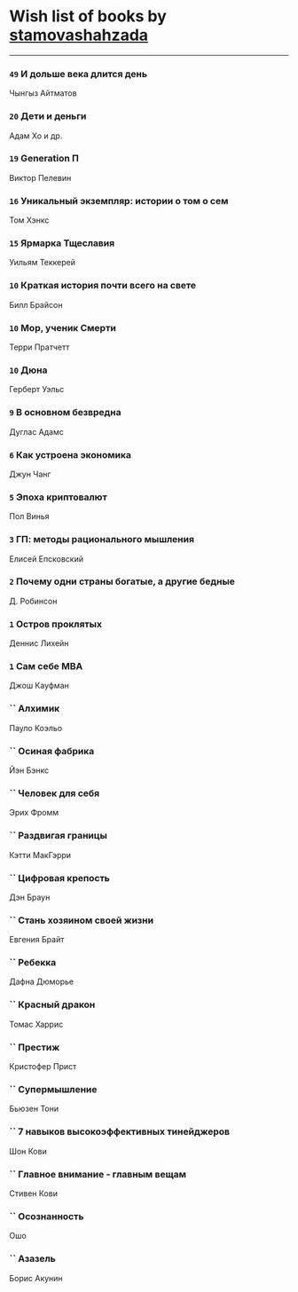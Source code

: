 # Wish list of books by [stamovashahzada](http://vk.com/id310646815)
---

### `49` И дольше века длится день
Чынгыз Айтматов

### `20` Дети и деньги
Адам Хо и др.

### `19` Generation П
Виктор Пелевин

### `16` Уникальный экземпляр: истории о том о сем
Том Хэнкс

### `15` Ярмарка Тщеславия
Уильям Теккерей

### `10` Краткая история почти всего на свете
Билл Брайсон

### `10` Мор, ученик Смерти
Терри Пратчетт

### `10` Дюна
Герберт Уэльс

### `9` В основном безвредна
Дуглас Адамс

### `6` Как устроена экономика
Джун Чанг

### `5` Эпоха криптовалют
Пол Винья

### `3` ГП: методы рационального мышления
Елисей Епсковский

### `2` Почему одни страны богатые, а другие бедные
Д. Робинсон

### `1` Остров проклятых
Деннис Лихейн

### `1` Сам себе MBA
Джош Кауфман

### `` Алхимик
Пауло Коэльо

### `` Осиная фабрика
Йэн Бэнкс

### `` Человек для себя
Эрих Фромм

### `` Раздвигая границы
Кэтти МакГэрри

### `` Цифровая крепость
Дэн Браун

### `` Стань хозяином своей жизни
Евгения Брайт

### `` Ребекка
Дафна Дюморье

### `` Красный дракон
Томас Харрис

### `` Престиж
Кристофер Прист

### `` Супермышление
Бьюзен Тони

### `` 7 навыков высокоэффективных тинейджеров
Шон Кови

### `` Главное внимание - главным вещам
Стивен Кови

### `` Осознанность
Ошо

### `` Азазель
Борис Акунин

